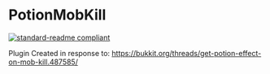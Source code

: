 # PotionMobKill

[![standard-readme compliant](https://img.shields.io/badge/readme%20style-standard-brightgreen.svg?style=flat-square)](https://github.com/RichardLitt/standard-readme)

Plugin Created in response to: https://bukkit.org/threads/get-potion-effect-on-mob-kill.487585/
